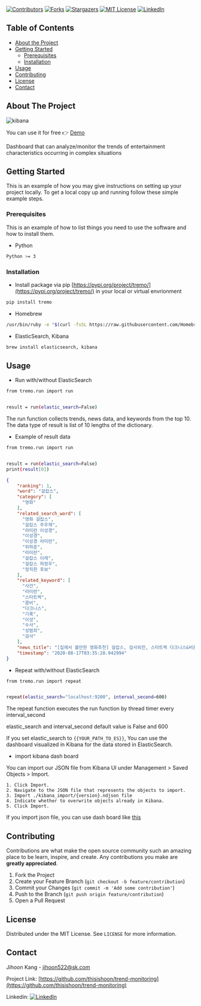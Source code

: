 <!-- PROJECT SHIELDS -->
[![Contributors][contributors-shield]][contributors-url]
[![Forks][forks-shield]][forks-url]
[![Stargazers][stars-shield]][stars-url]
[![MIT License][license-shield]][license-url]
[![LinkedIn][linkedin-shield]][linkedin-url]

<!-- TABLE OF CONTENTS -->
## Table of Contents


* [About the Project](#about-the-project)
* [Getting Started](#getting-started)
  * [Prerequisites](#prerequisites)
  * [Installation](#installation)
* [Usage](#usage)
* [Contributing](#contributing)
* [License](#license)
* [Contact](#contact)



<!-- ABOUT THE PROJECT -->
## About The Project


![kibana](https://user-images.githubusercontent.com/49490703/90717826-75d05180-e2eb-11ea-9874-1e57caba3b26.gif)

You can use it for free :point_right: [Demo](https://search-tremo-fenkliifb7hs34jlbmtzcz7jbq.ap-northeast-2.es.amazonaws.com/_plugin/kibana/app/kibana#/dashboard/df78d420-d6f9-11ea-a5ed-b305e0c58646?_g=(filters%3A!()%2CrefreshInterval%3A(pause%3A!t%2Cvalue%3A0)%2Ctime%3A(from%3Anow-2h%2Cto%3Anow)))



Dashboard that can analyze/monitor the trends of entertainment characteristics occurring in complex situations


<!-- GETTING STARTED -->
## Getting Started

This is an example of how you may give instructions on setting up your project locally.
To get a local copy up and running follow these simple example steps.

### Prerequisites

This is an example of how to list things you need to use the software and how to install them.
* Python
```sh
Python >= 3
```


### Installation 

* Install package via pip [https://pypi.org/project/tremo/](https://pypi.org/project/tremo/) in your local or virtual envrionment
```sh
pip install tremo
```


* Homebrew
```sh
/usr/bin/ruby -e "$(curl -fsSL https://raw.githubusercontent.com/Homebrew/install/master/install)"
```

* ElasticSearch, Kibana
```sh
brew install elasticsearch, kibana
```


<!-- USAGE EXAMPLES -->
## Usage

* Run with/without ElasticSearch
```sh
from tremo.run import run


result = run(elastic_search=False)
```
The run function collects trends, news data, and keywords from the top 10.
The data type of result is list of 10 lengths of the dictionary.

* Example of result data
```sh
from tremo.run import run


result = run(elastic_search=False)
print(result[0])
```

```json
{
    "ranking": 1,
    "word": "걸캅스",
    "category": [
      "영화"
    ],
    "related_search_word": [
      "영화 걸캅스",
      "걸캅스 주우재",
      "라미란 이성경",
      "이성경",
      "이성경 라미란",
      "위하준",
      "라미란",
      "걸캅스 이레",
      "걸캅스 하정우",
      "정직한 후보"
    ],
    "related_keyword": [
      "사건",
      "라미란",
      "스타트렉",
      "콤비",
      "다크니스",
      "기록",
      "이성",
      "수사",
      "성범죄",
      "검사"
    ],
    "news_title": "[집에서 볼만한 영화추천] 걸캅스, 검사외전, 스타트렉 다크니스&비욘드",
    "timestamp": "2020-08-17T03:35:28.942994"
}
```

* Repeat with/without ElasticSearch
```sh
from tremo.run import repeat


repeat(elastic_search="localhost:9200", interval_second=600)
```
The repeat function executes the run function by thread timer every interval_second

elastic_search and interval_second default value is False and 600

If you set elastic_search to `{{YOUR_PATH_TO_ES}}`, You can use the dashboard visualized in Kibana for the data stored in ElasticSearch.


* import kibana dash board

You can import our JSON file from Kibana UI under Management > Saved Objects > Import. 

```
1. Click Import.
2. Navigate to the JSON file that represents the objects to import.
3. Import ./kibana_import/{version}.ndjson file
4. Indicate whether to overwrite objects already in Kibana.
5. Click Import.
```

If you import json file, you can use dash board like [this](#about-the-project)


<!-- CONTRIBUTING -->
## Contributing

Contributions are what make the open source community such an amazing place to be learn, inspire, and create. Any contributions you make are **greatly appreciated**.

1. Fork the Project
2. Create your Feature Branch (`git checkout -b feature/contribution`)
3. Commit your Changes (`git commit -m 'Add some contribution'`)
4. Push to the Branch (`git push origin feature/contribution`)
5. Open a Pull Request 



<!-- LICENSE -->
## License

Distributed under the MIT License. See `LICENSE` for more information.



<!-- CONTACT -->
## Contact

Jihoon Kang -  jihoon522@sk.com

Project Link: [https://github.com/thisishoon/trend-monitoring](https://github.com/thisishoon/trend-monitoring)

Linkedin: [![LinkedIn][linkedin-shield]][linkedin-url]


<!-- MARKDOWN LINKS & IMAGES -->
<!-- https://www.markdownguide.org/basic-syntax/#reference-style-links -->
[contributors-shield]: https://img.shields.io/github/contributors/othneildrew/Best-README-Template.svg?style=flat-square
[contributors-url]: https://github.com/thisishoon/trend-monitoring/graphs/contributors
[forks-shield]: https://img.shields.io/github/forks/thisishoon/trend-monitoring.svg?style=flat-square
[forks-url]: https://github.com/thisishoon/trend-monitoring/network/members
[stars-shield]: https://img.shields.io/github/stars/thisishoon/trend-monitoring.svg?style=flat-square
[stars-url]: https://github.com/thisishoon/trend-monitoring/stargazers
[issues-shield]: https://img.shields.io/github/issues/thisishoon/trend-monitoring.svg?style=flat-square
[issues-url]: https://github.com/thisishoon/trend-monitoring/issues
[license-shield]: https://img.shields.io/github/license/thisishoon/trend-monitoring.svg?style=flat-square
[license-url]: https://github.com/thisishoon/trend-monitoring/blob/master/LICENSE.txt
[linkedin-shield]: https://img.shields.io/badge/-LinkedIn-black.svg?style=flat-square&logo=linkedin&colorB=555
[linkedin-url]: https://www.linkedin.com/in/thisisjihoon/

